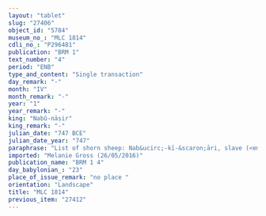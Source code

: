 ```yaml
---
layout: "tablet"
slug: "27406"
object_id: "5784"
museum_no_: "MLC 1814"
cdli_no_: "P296481"
publication: "BRM 1"
text_number: "4"
period: "ENB"
type_and_content: "Single transaction"
day_remark: "-"
month: "IV"
month_remark: "-"
year: "1"
year_remark: "-"
king: "Nabû-nāṣir"
king_remark: "-"
julian_date: "747 BCE"
julian_date_year: "747"
paraphrase: "List of shorn sheep: Nab&ucirc;-kī-&scaron;āri, slave (<em>amīlūtu</em>) of Nab&ucirc;-&scaron;ēzibanni, gives in sum 465 shorn (<em>gazzu</em>) sheep.<br /> &nbsp;"
imported: "Melanie Gross (26/05/2016)"
publication_name: "BRM 1 4"
day_babylonian_: "23"
place_of_issue_remark: "no place "
orientation: "Landscape"
title: "MLC 1814"
previous_item: "27412"
---
```

